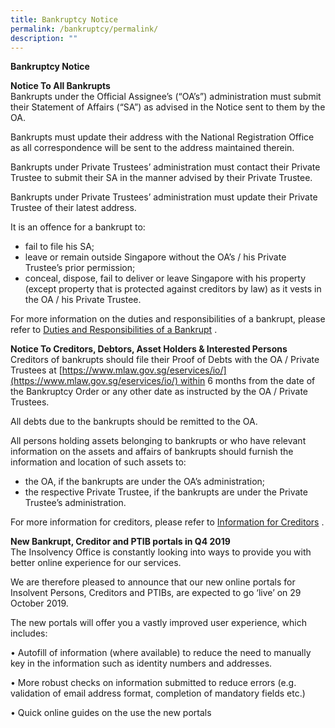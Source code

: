 ```yaml
---
title: Bankruptcy Notice
permalink: /bankruptcy/permalink/
description: ""
---
```

**Bankruptcy Notice**

**Notice To All Bankrupts**  
Bankrupts under the Official Assignee’s (“OA’s”) administration must submit their Statement of Affairs (“SA”) as advised in the Notice sent to them by the OA.

Bankrupts must update their address with the National Registration Office as all correspondence will be sent to the address maintained therein.

Bankrupts under Private Trustees’ administration must contact their Private Trustee to submit their SA in the manner advised by their Private Trustee.

Bankrupts under Private Trustees’ administration must update their Private Trustee of their latest address.

It is an offence for a bankrupt to:

*   fail to file his SA;
*   leave or remain outside Singapore without the OA’s / his Private Trustee’s prior permission;
*   conceal, dispose, fail to deliver or leave Singapore with his property (except property that is protected against creditors by law) as it vests in the OA / his Private Trustee.

For more information on the duties and responsibilities of a bankrupt, please refer to [Duties and Responsibilities of a Bankrupt](https://io.mlaw.gov.sg/bankruptcy/information-for-bankrupts/impact-of-bankruptcy/responsibilities-and-rights/) .

**Notice To Creditors, Debtors, Asset Holders & Interested Persons**  
Creditors of bankrupts should file their Proof of Debts with the OA / Private Trustees at [https://www.mlaw.gov.sg/eservices/io/](https://www.mlaw.gov.sg/eservices/io/) within 6 months from the date of the Bankruptcy Order or any other date as instructed by the OA / Private Trustees.

All debts due to the bankrupts should be remitted to the OA.

All persons holding assets belonging to bankrupts or who have relevant information on the assets and affairs of bankrupts should furnish the information and location of such assets to:

*   the OA, if the bankrupts are under the OA’s administration;
*   the respective Private Trustee, if the bankrupts are under the Private Trustee’s administration.

For more information for creditors, please refer to [Information for Creditors](https://io.mlaw.gov.sg/bankruptcy/information-for-stakeholders/information-for-creditors/) .

**New Bankrupt, Creditor and PTIB portals in Q4 2019**  
The Insolvency Office is constantly looking into ways to provide you with better online experience for our services.

We are therefore pleased to announce that our new online portals for Insolvent Persons, Creditors and PTIBs, are expected to go ‘live’ on 29 October 2019.

The new portals will offer you a vastly improved user experience, which includes:

• Autofill of information (where available) to reduce the need to manually key in the information such as identity numbers and addresses.

• More robust checks on information submitted to reduce errors (e.g. validation of email address format, completion of mandatory fields etc.)

• Quick online guides on the use the new portals